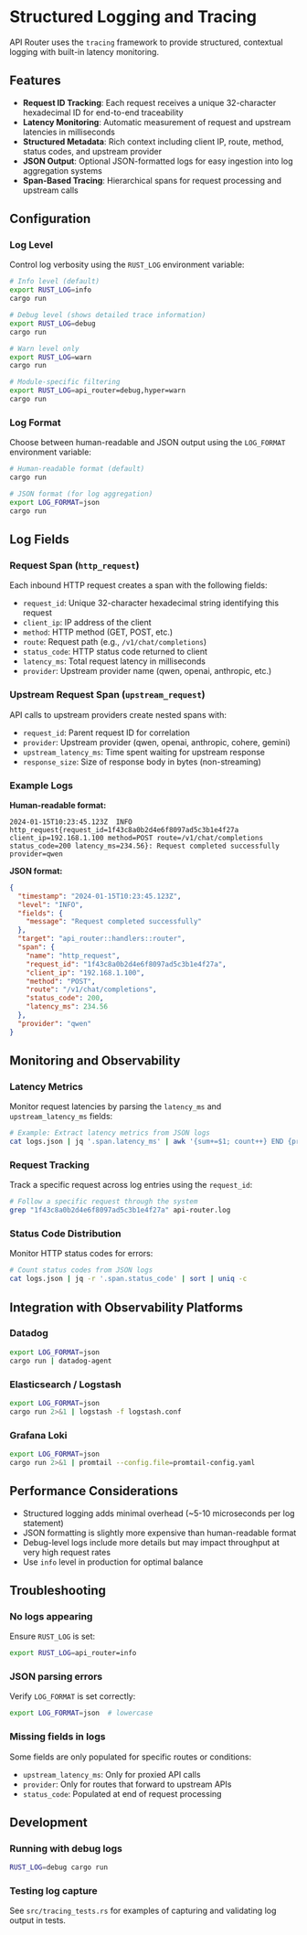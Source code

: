 # Structured Logging and Tracing

API Router uses the `tracing` framework to provide structured, contextual logging with built-in latency monitoring.

## Features

- **Request ID Tracking**: Each request receives a unique 32-character hexadecimal ID for end-to-end traceability
- **Latency Monitoring**: Automatic measurement of request and upstream latencies in milliseconds
- **Structured Metadata**: Rich context including client IP, route, method, status codes, and upstream provider
- **JSON Output**: Optional JSON-formatted logs for easy ingestion into log aggregation systems
- **Span-Based Tracing**: Hierarchical spans for request processing and upstream calls

## Configuration

### Log Level

Control log verbosity using the `RUST_LOG` environment variable:

```bash
# Info level (default)
export RUST_LOG=info
cargo run

# Debug level (shows detailed trace information)
export RUST_LOG=debug
cargo run

# Warn level only
export RUST_LOG=warn
cargo run

# Module-specific filtering
export RUST_LOG=api_router=debug,hyper=warn
cargo run
```

### Log Format

Choose between human-readable and JSON output using the `LOG_FORMAT` environment variable:

```bash
# Human-readable format (default)
cargo run

# JSON format (for log aggregation)
export LOG_FORMAT=json
cargo run
```

## Log Fields

### Request Span (`http_request`)

Each inbound HTTP request creates a span with the following fields:

- `request_id`: Unique 32-character hexadecimal string identifying this request
- `client_ip`: IP address of the client
- `method`: HTTP method (GET, POST, etc.)
- `route`: Request path (e.g., `/v1/chat/completions`)
- `status_code`: HTTP status code returned to client
- `latency_ms`: Total request latency in milliseconds
- `provider`: Upstream provider name (qwen, openai, anthropic, etc.)

### Upstream Request Span (`upstream_request`)

API calls to upstream providers create nested spans with:

- `request_id`: Parent request ID for correlation
- `provider`: Upstream provider (qwen, openai, anthropic, cohere, gemini)
- `upstream_latency_ms`: Time spent waiting for upstream response
- `response_size`: Size of response body in bytes (non-streaming)

### Example Logs

**Human-readable format:**
```
2024-01-15T10:23:45.123Z  INFO http_request{request_id=1f43c8a0b2d4e6f8097ad5c3b1e4f27a client_ip=192.168.1.100 method=POST route=/v1/chat/completions status_code=200 latency_ms=234.56}: Request completed successfully provider=qwen
```

**JSON format:**
```json
{
  "timestamp": "2024-01-15T10:23:45.123Z",
  "level": "INFO",
  "fields": {
    "message": "Request completed successfully"
  },
  "target": "api_router::handlers::router",
  "span": {
    "name": "http_request",
    "request_id": "1f43c8a0b2d4e6f8097ad5c3b1e4f27a",
    "client_ip": "192.168.1.100",
    "method": "POST",
    "route": "/v1/chat/completions",
    "status_code": 200,
    "latency_ms": 234.56
  },
  "provider": "qwen"
}
```

## Monitoring and Observability

### Latency Metrics

Monitor request latencies by parsing the `latency_ms` and `upstream_latency_ms` fields:

```bash
# Example: Extract latency metrics from JSON logs
cat logs.json | jq '.span.latency_ms' | awk '{sum+=$1; count++} END {print "Avg latency:", sum/count, "ms"}'
```

### Request Tracking

Track a specific request across log entries using the `request_id`:

```bash
# Follow a specific request through the system
grep "1f43c8a0b2d4e6f8097ad5c3b1e4f27a" api-router.log
```

### Status Code Distribution

Monitor HTTP status codes for errors:

```bash
# Count status codes from JSON logs
cat logs.json | jq -r '.span.status_code' | sort | uniq -c
```

## Integration with Observability Platforms

### Datadog

```bash
export LOG_FORMAT=json
cargo run | datadog-agent
```

### Elasticsearch / Logstash

```bash
export LOG_FORMAT=json
cargo run 2>&1 | logstash -f logstash.conf
```

### Grafana Loki

```bash
export LOG_FORMAT=json
cargo run 2>&1 | promtail --config.file=promtail-config.yaml
```

## Performance Considerations

- Structured logging adds minimal overhead (~5-10 microseconds per log statement)
- JSON formatting is slightly more expensive than human-readable format
- Debug-level logs include more details but may impact throughput at very high request rates
- Use `info` level in production for optimal balance

## Troubleshooting

### No logs appearing

Ensure `RUST_LOG` is set:
```bash
export RUST_LOG=api_router=info
```

### JSON parsing errors

Verify `LOG_FORMAT` is set correctly:
```bash
export LOG_FORMAT=json  # lowercase
```

### Missing fields in logs

Some fields are only populated for specific routes or conditions:
- `upstream_latency_ms`: Only for proxied API calls
- `provider`: Only for routes that forward to upstream APIs
- `status_code`: Populated at end of request processing

## Development

### Running with debug logs

```bash
RUST_LOG=debug cargo run
```

### Testing log capture

See `src/tracing_tests.rs` for examples of capturing and validating log output in tests.
